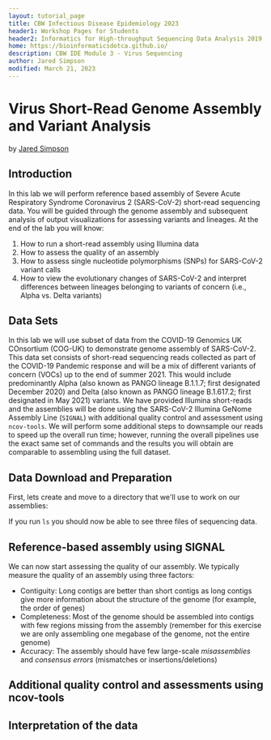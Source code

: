 ```yaml
---
layout: tutorial_page
title: CBW Infectious Disease Epidemiology 2023
header1: Workshop Pages for Students
header2: Informatics for High-throughput Sequencing Data Analysis 2019 Module 6 Lab
home: https://bioinformaticsdotca.github.io/
description: CBW IDE Module 3 - Virus Sequencing
author: Jared Simpson
modified: March 21, 2023
---
```


# Virus Short-Read Genome Assembly and Variant Analysis

by [Jared Simpson](https://simpsonlab.github.io)

## Introduction

In this lab we will perform reference based assembly of Severe Acute Respiratory Syndrome Coronavirus 2 (SARS-CoV-2) short-read sequencing data. You will be guided through the genome assembly and subsequent analysis of output visualizations for assessing variants and lineages. At the end of the lab you will know:

1. How to run a short-read assembly using Illumina data
2. How to assess the quality of an assembly
3. How to assess single nucleotide polymorphisms (SNPs) for SARS-CoV-2 variant calls
4. How to view the evolutionary changes of SARS-CoV-2 and interpret differences between lineages belonging to variants of concern (i.e., Alpha vs. Delta variants)

## Data Sets

In this lab we will use subset of data from the COVID-19 Genomics UK COnsortium (COG-UK) to demonstrate genome assembly of SARS-CoV-2. This data set consists of short-read sequencing reads collected as part of the COVID-19 Pandemic response and will be a mix of different variants of concern (VOCs) up to the end of summer 2021. This would include predominantly Alpha (also known as PANGO lineage B.1.1.7; first designated December 2020) and Delta (also known as PANGO lineage B.1.617.2; first designated in May 2021) variants. We have provided Illumina short-reads and the assemblies will be done using the SARS-CoV-2 Illumina GeNome Assembly Line (`SIGNAL`) with additional quality control and assessment using `ncov-tools`. We will perform some additional steps to downsample our reads to speed up the overall run time; however, running the overall pipelines use the exact same set of commands and the results you will obtain are comparable to assembling using the full dataset.

## Data Download and Preparation

First, lets create and move to a directory that we'll use to work on our assemblies:

If you run `ls` you should now be able to see three files of sequencing data.

## Reference-based assembly using SIGNAL

We can now start assessing the quality of our assembly. We typically measure the quality of an assembly using three factors:

- Contiguity: Long contigs are better than short contigs as long contigs give more information about the structure of the genome (for example, the order of genes)
- Completeness: Most of the genome should be assembled into contigs with few regions missing from the assembly (remember for this exercise we are only assembling one megabase of the genome, not the entire genome)
- Accuracy: The assembly should have few large-scale _misassemblies_ and _consensus errors_ (mismatches or insertions/deletions)

## Additional quality control and assessments using ncov-tools

## Interpretation of the data
